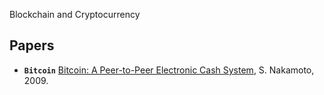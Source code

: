 Blockchain and Cryptocurrency

## Papers

* **`Bitcoin`** [Bitcoin: A Peer-to-Peer Electronic Cash System](https://bitcoin.org/bitcoin.pdf), S. Nakamoto, 2009.

